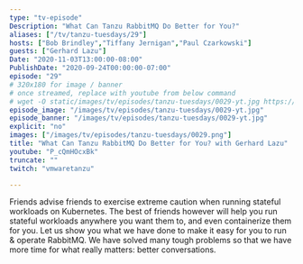 ```yaml
---
type: "tv-episode"
Description: "What Can Tanzu RabbitMQ Do Better for You?"
aliases: ["/tv/tanzu-tuesdays/29"]
hosts: ["Bob Brindley","Tiffany Jernigan","Paul Czarkowski"]
guests: ["Gerhard Lazu"]
Date: "2020-11-03T13:00:00-08:00"
PublishDate: "2020-09-24T00:00:00-07:00"
episode: "29"
# 320x180 for image / banner
# once streamed, replace with youtube from below command
# wget -O static/images/tv/episodes/tanzu-tuesdays/0029-yt.jpg https://img.youtube.com/vi/P_cQmHOcxBk/mqdefault.jpg
episode_image: "/images/tv/episodes/tanzu-tuesdays/0029-yt.jpg"
episode_banner: "/images/tv/episodes/tanzu-tuesdays/0029-yt.jpg"
explicit: "no"
images: ["/images/tv/episodes/tanzu-tuesdays/0029.png"]
title: "What Can Tanzu RabbitMQ Do Better for You? with Gerhard Lazu"
youtube: "P_cQmHOcxBk"
truncate: ""
twitch: "vmwaretanzu"

---
```


Friends advise friends to exercise extreme caution when running stateful workloads on Kubernetes. The best of friends however will help you run stateful workloads anywhere you want them to, and even containerize them for you. Let us show you what we have done to make it easy for you to run & operate RabbitMQ. We have solved many tough problems so that we have more time for what really matters: better conversations.